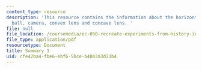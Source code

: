 ```yaml
---
content_type: resource
description: 'This resource contains the information about the horizontal line, glass
  ball, camera, convex lens and concave lens. '
file: null
file_location: /coursemedia/ec-050-recreate-experiments-from-history-inform-the-future-from-the-past-galileo-january-iap-2010/cfe42ba4fbe6ebf65bceb4843a3d23b4_MITEC_050IAP10_sum01.pdf
file_type: application/pdf
resourcetype: Document
title: Summary 1
uid: cfe42ba4-fbe6-ebf6-5bce-b4843a3d23b4
---
```

